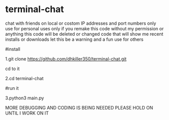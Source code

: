 # terminal-chat
chat with friends on local or costom IP addresses and port numbers
only use for personal uses only if you remake this code without my permission or anything this code will be deleted or changed code that will show me recent installs or downloads let this be a warning and a fun use for others

#install

1.git clone https://github.com/dhkiller350/terminal-chat.git

cd to it

2.cd terminal-chat

#run it

3.python3 main.py



MORE DEBUGGING AND CODING IS BEING NEEDED PLEASE HOLD ON UNTIL I WORK ON IT
